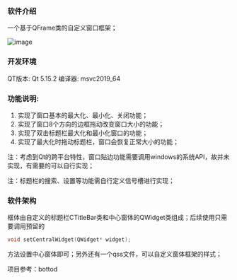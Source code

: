 ### 软件介绍

一个基于QFrame类的自定义窗口框架；

![image](https://github.com/user-attachments/assets/87b6e6b6-c629-4309-9f68-2cbc87415031)


### 开发环境

QT版本: Qt 5.15.2
编译器: msvc2019_64

### 功能说明:

1. 实现了窗口基本的最大化、最小化、关闭功能；
2. 实现了窗口8个方向的边框拖动改变窗口大小的功能；
3. 实现了双击标题栏最大化和最小化窗口的功能；
4. 实现了最大化时拖动标题栏，窗口会恢复正常大小的功能；

注：考虑到Qt的跨平台特性，窗口贴边功能需要调用windows的系统API，故并未实现，有需要的可以自行实现；

注：标题栏的搜索、设置等功能需自行定义信号槽进行实现；

### 软件架构

框体由自定义的标题栏CTitleBar类和中心窗体的QWidget类组成；后续使用只需要调用预留的 

```c++
void setCentralWidget(QWidget* widget); 
```

方法设置中心窗体即可；另外还有一个qss文件，可以自定义窗体框架的样式；



项目参考：bottod
